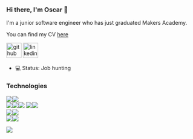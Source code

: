 ### Hi there, I'm Oscar 👋

I'm a junior software engineer who has just graduated Makers Academy. 

You can find my CV [here](https://github.com/OscarB89/CV)

[<img src='https://user-images.githubusercontent.com/71934417/113893348-d4850580-97be-11eb-90e3-7cda211d148e.png' alt='github' height='40'>](https://github.com/OscarB89)  [<img src='https://user-images.githubusercontent.com/71934417/113894424-e1eebf80-97bf-11eb-9be1-ba32e8d9ab6b.png' alt='linkedin' height='40'>](https://www.linkedin.com/in/oscarbertrand/)

- 💻 Status: Job hunting

### Technologies

<img src="https://img.shields.io/badge/javascript%20-%23323330.svg?&style=for-the-badge&logo=javascript&logoColor=%23F7DF1E"/><img src="https://img.shields.io/badge/ruby-%23CC342D.svg?&style=for-the-badge&logo=ruby&logoColor=white"/>
<br>
<img src="https://img.shields.io/badge/react%20-%2320232a.svg?&style=for-the-badge&logo=react&logoColor=%2361DAFB"/><img src="https://img.shields.io/badge/node.js%20-%2343853D.svg?&style=for-the-badge&logo=node.js&logoColor=white"/><img src="https://img.shields.io/badge/rails%20-%23CC0000.svg?&style=for-the-badge&logo=ruby-on-rails&logoColor=white"/>
<img src="https://img.shields.io/badge/html5%20-%23E34F26.svg?&style=for-the-badge&logo=html5&logoColor=white"/><img src="https://img.shields.io/badge/css3%20-%231572B6.svg?&style=for-the-badge&logo=css3&logoColor=white"/>
<br>
<img src ="https://img.shields.io/badge/MongoDB-%234ea94b.svg?&style=for-the-badge&logo=mongodb&logoColor=white"/><img src ="https://img.shields.io/badge/postgres-%23316192.svg?&style=for-the-badge&logo=postgresql&logoColor=white"/>
</br>
<img src ="https://img.shields.io/badge/jasmine%20-%238A4182.svg?&style=for-the-badge&logo=jasmine&logoColor=white"/><img src ="https://img.shields.io/badge/rspec%20-%2343dcf4.svg?&style=for-the-badge&logo=ruby&logoColor=white"/>

<img align="left" atl="OscarB89's Github Stats" src="https://github-readme-stats.vercel.app/api?username=OscarB89&show_icons=true&theme=dracula" />
